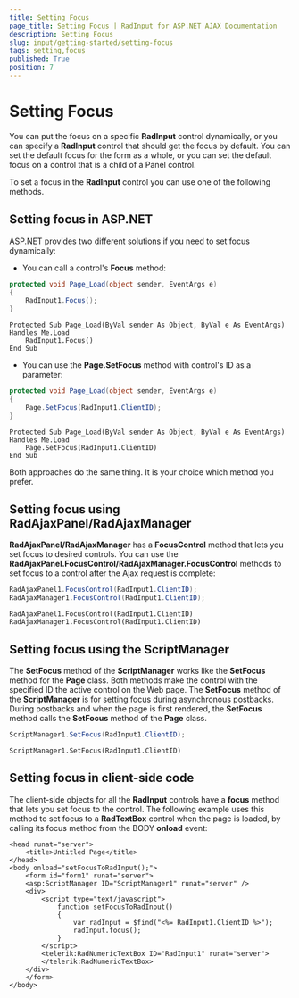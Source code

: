 ```yaml
---
title: Setting Focus
page_title: Setting Focus | RadInput for ASP.NET AJAX Documentation
description: Setting Focus
slug: input/getting-started/setting-focus
tags: setting,focus
published: True
position: 7
---
```


# Setting Focus



You can put the focus on a specific **RadInput** control dynamically, or you can specify a **RadInput** control that should get the focus by default. You can set the default focus for the form as a whole, or you can set the default focus on a control that is a child of a Panel control.

To set a focus in the **RadInput** control you can use one of the following methods.

## Setting focus in ASP.NET

ASP.NET provides two different solutions if you need to set focus dynamically:

* You can call a control's **Focus** method:



````C#
protected void Page_Load(object sender, EventArgs e)
{
	RadInput1.Focus();
}
````
````VB.NET
Protected Sub Page_Load(ByVal sender As Object, ByVal e As EventArgs) Handles Me.Load
	RadInput1.Focus()
End Sub
````


* You can use the **Page.SetFocus** method with control's ID as a parameter:



````C#
protected void Page_Load(object sender, EventArgs e)
{
	Page.SetFocus(RadInput1.ClientID);
}
````
````VB.NET
Protected Sub Page_Load(ByVal sender As Object, ByVal e As EventArgs) Handles Me.Load
	Page.SetFocus(RadInput1.ClientID)
End Sub
````


Both approaches do the same thing. It is your choice which method you prefer.

## Setting focus using RadAjaxPanel/RadAjaxManager

**RadAjaxPanel/RadAjaxManager** has a **FocusControl** method that lets you set focus to desired controls. You can use the **RadAjaxPanel.FocusControl/RadAjaxManager.FocusControl** methods to set focus to a control after the Ajax request is complete:



````C#
RadAjaxPanel1.FocusControl(RadInput1.ClientID);
RadAjaxManager1.FocusControl(RadInput1.ClientID); 
````
````VB.NET
RadAjaxPanel1.FocusControl(RadInput1.ClientID)
RadAjaxManager1.FocusControl(RadInput1.ClientID)
````


## Setting focus using the ScriptManager

The **SetFocus** method of the **ScriptManager** works like the **SetFocus** method for the **Page** class. Both methods make the control with the specified ID the active control on the Web page. The **SetFocus** method of the **ScriptManager** is for setting focus during asynchronous postbacks. During postbacks and when the page is first rendered, the **SetFocus** method calls the **SetFocus** method of the **Page** class.



````C#
ScriptManager1.SetFocus(RadInput1.ClientID); 
````
````VB.NET
ScriptManager1.SetFocus(RadInput1.ClientID)
````


## Setting focus in client-side code

The client-side objects for all the **RadInput** controls have a **focus** method that lets you set focus to the control. The following example uses this method to set focus to a **RadTextBox** control when the page is loaded, by calling its focus method from the BODY **onload** event:

````ASPNET
<head runat="server">
	<title>Untitled Page</title>
</head>
<body onload="setFocusToRadInput();">
	<form id="form1" runat="server">
	<asp:ScriptManager ID="ScriptManager1" runat="server" />
	<div>
		<script type="text/javascript">
			function setFocusToRadInput()
			{
				var radInput = $find("<%= RadInput1.ClientID %>"); 
				radInput.focus();
			}  
		</script>
		<telerik:RadNumericTextBox ID="RadInput1" runat="server">
		</telerik:RadNumericTextBox>
	</div>
	</form>
</body>
````


